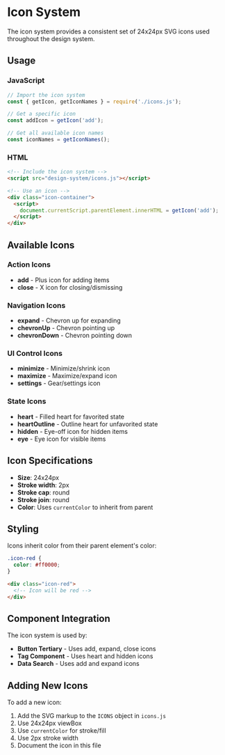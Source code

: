# Icon System

The icon system provides a consistent set of 24x24px SVG icons used throughout the design system.

## Usage

### JavaScript

```javascript
// Import the icon system
const { getIcon, getIconNames } = require('./icons.js');

// Get a specific icon
const addIcon = getIcon('add');

// Get all available icon names
const iconNames = getIconNames();
```

### HTML

```html
<!-- Include the icon system -->
<script src="design-system/icons.js"></script>

<!-- Use an icon -->
<div class="icon-container">
  <script>
    document.currentScript.parentElement.innerHTML = getIcon('add');
  </script>
</div>
```

## Available Icons

### Action Icons
- **add** - Plus icon for adding items
- **close** - X icon for closing/dismissing

### Navigation Icons
- **expand** - Chevron up for expanding
- **chevronUp** - Chevron pointing up
- **chevronDown** - Chevron pointing down

### UI Control Icons
- **minimize** - Minimize/shrink icon
- **maximize** - Maximize/expand icon
- **settings** - Gear/settings icon

### State Icons
- **heart** - Filled heart for favorited state
- **heartOutline** - Outline heart for unfavorited state
- **hidden** - Eye-off icon for hidden items
- **eye** - Eye icon for visible items

## Icon Specifications

- **Size**: 24x24px
- **Stroke width**: 2px
- **Stroke cap**: round
- **Stroke join**: round
- **Color**: Uses `currentColor` to inherit from parent

## Styling

Icons inherit color from their parent element's color:

```css
.icon-red {
  color: #ff0000;
}
```

```html
<div class="icon-red">
  <!-- Icon will be red -->
</div>
```

## Component Integration

The icon system is used by:
- **Button Tertiary** - Uses add, expand, close icons
- **Tag Component** - Uses heart and hidden icons
- **Data Search** - Uses add and expand icons

## Adding New Icons

To add a new icon:

1. Add the SVG markup to the `ICONS` object in `icons.js`
2. Use 24x24px viewBox
3. Use `currentColor` for stroke/fill
4. Use 2px stroke width
5. Document the icon in this file
